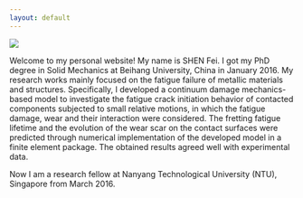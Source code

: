 ```yaml
---
layout: default
---
```


<div class="mainpage">

<div class="leftcolumn">
<div class="figure">
  <img src="{{ site.baseurl }}/img/me.jpg"> <br />  
</div>
</div>

<div class="rightcolumn">

<p>Welcome to my personal website! My name is SHEN Fei. I got my PhD degree in Solid Mechanics at Beihang University, China in January 2016. My research works mainly focused on the fatigue failure of metallic materials and structures. Specifically, I developed a continuum damage mechanics-based model to investigate the fatigue crack initiation behavior of contacted components subjected to small relative motions, in which the fatigue damage, wear and their interaction were considered. The fretting fatigue lifetime and the evolution of the wear scar on the contact surfaces were predicted through numerical implementation of the developed model in a finite element package. The obtained results agreed well with experimental data.</p>    

<p>Now I am a research fellow at Nanyang Technological University (NTU), Singapore from March 2016.

</div>
</div>